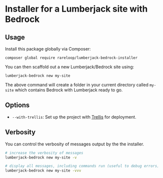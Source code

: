 # Installer for a Lumberjack site with Bedrock

## Usage

Install this package globally via Composer:

```
composer global require rareloop/lumberjack-bedrock-installer
```

You can then scaffold out a new Lumberjack/Bedrock site using:

```
lumberjack-bedrock new my-site
```

The above command will create a folder in your current directory called `my-site` which contains Bedrock with Lumberjack ready to go.

## Options

- `--with-trellis`: Set up the project with [Trellis](https://roots.io/trellis/) for deployment.

## Verbosity

You can control the verbosity of messages output by the the installer. 

```bash
# increase the verbosity of messages
lumberjack-bedrock new my-site -v

# display all messages, including commands run (useful to debug errors)
lumberjack-bedrock new my-site -vvv
```
